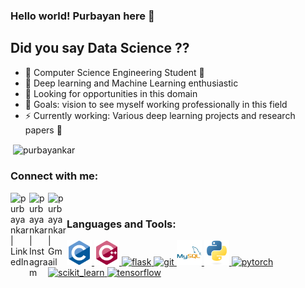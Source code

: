 ### Hello world! Purbayan here 👋

## Did you say Data Science ??

- 🔭 Computer Science Engineering Student 🙂
- 🌱 Deep learning and Machine Learning enthusiastic 
- 👯 Looking for opportunities in this domain
- 🥅 Goals:  vision to see myself working professionally in this field
- ⚡ Currently working: Various deep learning projects and research papers 👀


<p>&nbsp;<img align="center" src="https://github-readme-stats.vercel.app/api?username=purbayankar&show_icons=true&locale=en" alt="purbayankar" /></p>

### Connect with me:

[<img align="left" alt="purbayankar | LinkedIn" width="30px" src="https://cdn.jsdelivr.net/npm/simple-icons@v3/icons/linkedin.svg" />][linkedin]
[<img align="left" alt="purbayankar | Instagram" width="30px" src="https://cdn.jsdelivr.net/npm/simple-icons@v3/icons/instagram.svg" />][instagram]
[<img align="left" alt="purbayankar | Gmail" width="30px" src="https://cdn.jsdelivr.net/npm/simple-icons@v3/icons/gmail.svg" />][gmail]

<br />

### Languages and Tools:

<p align="left"><a href="https://www.cprogramming.com/" target="_blank"> <img src="https://raw.githubusercontent.com/devicons/devicon/master/icons/c/c-original.svg" alt="c" width="40" height="40"/> </a> <a href="https://www.w3schools.com/cpp/" target="_blank"> <img src="https://raw.githubusercontent.com/devicons/devicon/master/icons/cplusplus/cplusplus-original.svg" alt="cplusplus" width="40" height="40"/> </a> <a href="https://flask.palletsprojects.com/" target="_blank"> <img src="https://www.vectorlogo.zone/logos/pocoo_flask/pocoo_flask-icon.svg" alt="flask" width="40" height="40"/> </a> <a href="https://git-scm.com/" target="_blank"> <img src="https://www.vectorlogo.zone/logos/git-scm/git-scm-icon.svg" alt="git" width="40" height="40"/> </a> <a href="https://www.mysql.com/" target="_blank"> <img src="https://raw.githubusercontent.com/devicons/devicon/master/icons/mysql/mysql-original-wordmark.svg" alt="mysql" width="40" height="40"/> </a> <a href="https://www.python.org" target="_blank"> <img src="https://raw.githubusercontent.com/devicons/devicon/master/icons/python/python-original.svg" alt="python" width="40" height="40"/> </a> <a href="https://pytorch.org/" target="_blank"> <img src="https://www.vectorlogo.zone/logos/pytorch/pytorch-icon.svg" alt="pytorch" width="40" height="40"/> </a> <a href="https://scikit-learn.org/" target="_blank"> <img src="https://upload.wikimedia.org/wikipedia/commons/0/05/Scikit_learn_logo_small.svg" alt="scikit_learn" width="40" height="40"/> </a> <a href="https://www.tensorflow.org" target="_blank"> <img src="https://www.vectorlogo.zone/logos/tensorflow/tensorflow-icon.svg" alt="tensorflow" width="40" height="40"/> </a> </p>




<br />
<br />






[instagram]: https://www.instagram.com/purbayan_kar/
[linkedin]: https://www.linkedin.com/in/purbayan-kar-1ba623169/
[gmail]: mailto:pk2208@cse.jgec.ac.in
